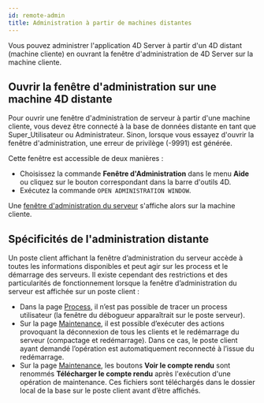 ```yaml
---
id: remote-admin
title: Administration à partir de machines distantes
---
```


Vous pouvez administrer l'application 4D Server à partir d'un 4D distant (machine cliente) en ouvrant la fenêtre d'administration de 4D Server sur la machine cliente.

## Ouvrir la fenêtre d'administration sur une machine 4D distante

Pour ouvrir une fenêtre d'administration de serveur à partir d'une machine cliente, vous devez être connecté à la base de données distante en tant que Super_Utilisateur ou Administrateur. Sinon, lorsque vous essayez d'ouvrir la fenêtre d'administration, une erreur de privilège (-9991) est générée.

Cette fenêtre est accessible de deux manières :

- Choisissez la commande **Fenêtre d'Administration** dans le menu **Aide** ou cliquez sur le bouton correspondant dans la barre d'outils 4D.
- Exécutez la commande `OPEN ADMINISTRATION WINDOW`.

Une [fenêtre d'administration du serveur](monitor.md) s'affiche alors sur la machine cliente.


## Spécificités de l'administration distante

Un poste client affichant la fenêtre d’administration du serveur accède à toutes les informations disponibles et peut agir sur les process et le démarrage des serveurs. Il existe cependant des restrictions et des particularités de fonctionnement lorsque la fenêtre d’administration du serveur est affichée sur un poste client :

- Dans la page [Process](processes.md), il n’est pas possible de tracer un process utilisateur (la fenêtre du débogueur apparaîtrait sur le poste serveur).
- Sur la page [Maintenance](maintenance.md), il est possible d’exécuter des actions provoquant la déconnexion de tous les clients et le redémarrage du serveur (compactage et redémarrage). Dans ce cas, le poste client ayant demandé l’opération est automatiquement reconnecté à l’issue du redémarrage.
- Sur la page [Maintenance](maintenance.md), les boutons **Voir le compte rendu** sont renommés **Télécharger le compte rendu** après l'exécution d'une opération de maintenance. Ces fichiers sont téléchargés dans le dossier local de la base sur le poste client avant d’être affichés.